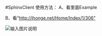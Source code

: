 #SphinxClient
使用方法：
A、看里面Example

B、看“http://jhonge.net/Home/Index/1/306”

![输入图片说明](http://jhonge.net/Static/Images/150623160444632.jpg "在这里输入图片标题")
